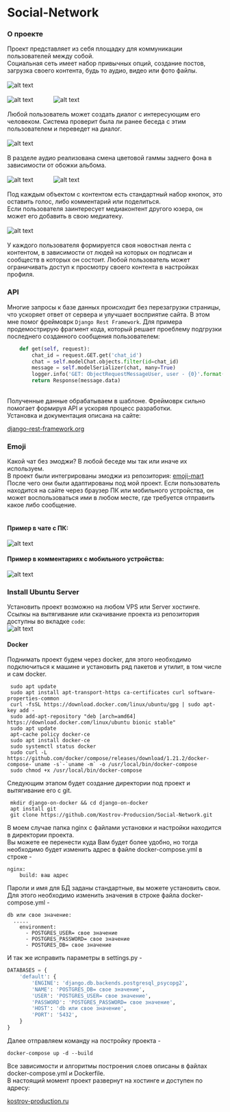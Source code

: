 # Social-Network
### О проекте
Проект представляет из себя площадку для коммуникации пользователей между собой.<br>
Социальная сеть имеет набор привычных опций, создание постов, загрузка своего контента, будь то аудио, видео или фото файлы.
<br>
<br>
![alt text](screenshots/добавление_фото.png)
<br>
<br>
![alt text](screenshots/галлерея.jpg) &nbsp;&nbsp;&nbsp;&nbsp;&nbsp;&nbsp;&nbsp;&nbsp;&nbsp;&nbsp; ![alt text](screenshots/пост.jpg) 
<br>
<br>
Любой пользователь может создать диалог с интересующим его человеком. Система проверит была ли ранее беседа с этим пользователем и переведет на диалог.
<br>
<br>
![alt text](screenshots/чат.jpg)
<br>
<br>
В разделе аудио реализована смена цветовой гаммы заднего фона в зависимости от обожки альбома.
<br>
<br>
![alt text](screenshots/аудио1.jpg) &nbsp;&nbsp;&nbsp;&nbsp;&nbsp;&nbsp;&nbsp;&nbsp;&nbsp;&nbsp; ![alt text](screenshots/аудио2.jpg) 
<br>
<br>
Под каждым объектом с контентом есть стандартный набор кнопок, это оставить голос, либо комментарий или поделиться.<br>
Если пользователя заинтересует медиаконтент другого юзера, он может его добавить в свою медиатеку.
<br>
<br>
![alt text](screenshots/like_comment.jpg)
<br>
<br>
У каждого пользователя формируется своя новостная лента с контентом, в зависимости от людей на которых он подписан и сообществ в которых он состоит. Любой пользователь может ограничивать доступ к просмотру своего контента в настройках профиля.
### API
Многие запросы к базе данных происходит без перезагрузки страницы, что ускоряет ответ от сервера и улучшает восприятие сайта.
В этом мне помог фреймоврк `Django Rest Framework`.
Для примера продемострирую фрагмент кода, который решает проеблему подгрузки последнего созданного сообщения пользователем:<br>
```python
    def get(self, request):
        chat_id = request.GET.get('chat_id')
        chat = self.modelChat.objects.filter(id=chat_id)
        message = self.modelSerializer(chat, many=True)
        logger.info('GET: ObjectRequestMessageUser, user - {0}'.format(request.user.email))
        return Response(message.data)
```
<br>
Полученные данные обрабатываем в шаблоне. Фреймоврк сильно помогает формируя API и ускоряя процесс разработки.<br>
Установка и документация описана на сайте:

[django-rest-framework.org](https://www.django-rest-framework.org/)

### Emoji
Какой чат без эмоджи? В любой беседе мы так или иначе их используем.<br>
В проект были интегрированы эмоджи из репозитория: [emoji-mart](https://github.com/missive/emoji-mart) <br>
После чего они были адаптированы под мой проект. Если пользователь находится на сайте через браузер ПК или мобильного устройства, 
он может воспользоваться ими в любом месте, где требуется отправить какое либо сообщение. 
<br>
<br>
#### Пример в чате с ПК:

![alt text](screenshots/эмоджи_пк.png) 

#### Пример в комментариях с мобильного устройства:

![alt text](screenshots/эмоджи_мб.jpg) 

### Install Ubuntu Server
Установить проект возможно на любом VPS или Server хостинге.<br>
Ссылкы на вытягивание или скачивание проекта из репозитория доступны во вкладке `code`:
<br>
![alt text](screenshots/гит.jpg) 
<br>
#### Docker
Поднимать проект будем через docker, для этого необходимо подключиться к машине 
и установить ряд пакетов и утилит, в том числе и сам docker.
<br>
```
 sudo apt update
 sudo apt install apt-transport-https ca-certificates curl software-properties-common
 curl -fsSL https://download.docker.com/linux/ubuntu/gpg | sudo apt-key add -
 sudo add-apt-repository "deb [arch=amd64] https://download.docker.com/linux/ubuntu bionic stable"
 sudo apt update
 apt-cache policy docker-ce
 sudo apt install docker-ce
 sudo systemctl status docker
 sudo curl -L https://github.com/docker/compose/releases/download/1.21.2/docker-compose-`uname -s`-`uname -m` -o /usr/local/bin/docker-compose
 sudo chmod +x /usr/local/bin/docker-compose
```
Следующим этапом будет создание директории под проект и вытягивание его с git.
<br>
```
 mkdir django-on-docker && cd django-on-docker
 apt install git
 git clone https://github.com/Kostrov-Producsion/Social-Network.git
```
В моем случае папка nginx с файлами установки и настройки находится в директории проекта. 
<br>
Вы можете ее перенести куда Вам будет более удобно, но тогда необходимо будет изменить адрес в файле docker-compose.yml в строке -
<br>
```
nginx:
    build: ваш адрес
```
Пароли и имя для БД заданы стандартные, вы можете установить свои.
<br>
Для этого необходимо изменить значения в строке файла docker-compose.yml -
```
db или свое значение:
  .....
    environment:
      - POSTGRES_USER= свое значение
      - POSTGRES_PASSWORD= свое значение
      - POSTGRES_DB= свое значение
```
И так же исправить параметры в settings.py - 
```python
DATABASES = {
    'default': {
        'ENGINE': 'django.db.backends.postgresql_psycopg2',
        'NAME': 'POSTGRES_DB= свое значение',
        'USER': 'POSTGRES_USER= свое значение',
        'PASSWORD': 'POSTGRES_PASSWORD= свое значение',
        'HOST': 'db или свое значение',
        'PORT': '5432',
    }
}
```
Далее отправляем команду на постройку проекта - 
<br>
```
docker-compose up -d --build
```
Все зависимости и алгоритмы построения слоев описаны в файлах docker-compose.yml и Dockerfile.
<br>
В настоящий момент проект развернут на хостинге и доступен по адресу:

[kostrov-production.ru](http://kostrov-production.ru/)
